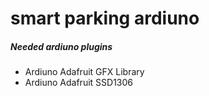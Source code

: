 # smart parking ardiuno


##### Needed ardiuno plugins
 - Ardiuno Adafruit GFX Library
 - Ardiuno Adafruit SSD1306
